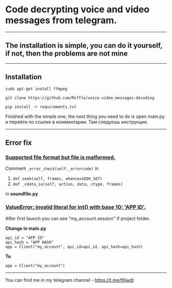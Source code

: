 # Code decrypting voice and video messages from telegram.

-----------------

## The installation is simple, you can do it yourself, if not, then the problems are not mine

------------------------------------

## Installation
```sudo apt-get install ffmpeg```

```git clone https://github.com/Miffle/voice-video_messages-decoding```

```pip install -r requirements.txt```

Finished with the simple one, the next thing you need to do is open main.py и перейти по ссылке в комментарии. Там следуешь инструкции.

---------------------------
## Error fix
### <b><u>Supported file format but file is malformed.</u></b>
Comment ```_error_check(self._errorcode)``` in 
1) ```def seek(self, frames, whence=SEEK_SET)```
2) ```def _cdata_io(self, action, data, ctype, frames)```

in <b>soundfile.py</b>
### <b><u>ValueError: invalid literal for int() with base 10: 'APP ID'.</u></b>
After first launch you can see "my_account.session" if project folder.

**Change in main.py** 
```
api_id = "APP ID"  
api_hash = "APP HASH"
app = Client("my_account", api_id=api_id, api_hash=api_hash)
```

**To** 

```app = Client("my_account")```

---------------------
You can find me in my telegram channel - https://t.me/ftliwdt